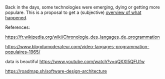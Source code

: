 Back in the days, some technologies were emerging, dying or getting more populare. This is a proposal to get a (subjective) [overview of what happened](https://tech-history.github.io).

References:


https://fr.wikipedia.org/wiki/Chronologie_des_langages_de_programmation

https://www.blogdumoderateur.com/video-langages-programmation-populaires-1965/

data is beautiful 
https://www.youtube.com/watch?v=qQXXI5QFUfw

https://roadmap.sh/software-design-architecture

